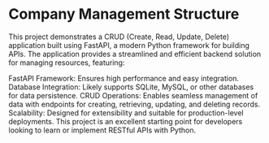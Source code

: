 # Company Management Structure

This project demonstrates a CRUD (Create, Read, Update, Delete) application built using FastAPI, a modern Python framework for building APIs. The application provides a streamlined and efficient backend solution for managing resources, featuring:

FastAPI Framework: Ensures high performance and easy integration.
Database Integration: Likely supports SQLite, MySQL, or other databases for data persistence.
CRUD Operations: Enables seamless management of data with endpoints for creating, retrieving, updating, and deleting records.
Scalability: Designed for extensibility and suitable for production-level deployments.
This project is an excellent starting point for developers looking to learn or implement RESTful APIs with Python.


